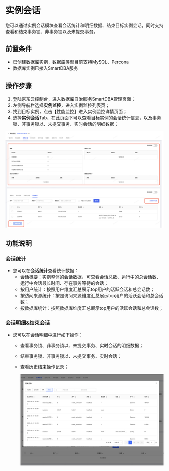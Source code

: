 # 实例会话
您可以通过实例会话模块查看会话统计和明细数据、结束目标实例会话，同时支持查看和结束事务锁、非事务锁以及未提交事务。

## 前置条件

* 已创建数据库实例，数据库类型目前支持MySQL、Percona
* 数据库实例已接入SmartDBA服务

## 操作步骤
1. 登陆京东云控制台，进入数据库自治服务SmartDBA管理页面；
2. 左侧导航栏选择**实例监控**，进入实例监控列表页；
3. 找到目标实例，点击【性能监控】进入实例监控详情页面；
4. 选择**实例会话**Tab，在此页面下可以查看目标实例的会话统计信息，以及事务锁、非事务锁以、未提交事务、实时会话的明细数据；

![image-20220623205627021](../../image/SmartDBA/image-20220623205627021.png)

## 功能说明

### 会话统计

* 您可以在**会话统计**查看统计数据：
  * 会话概要：实例整体的会话数据，可查看会话总数、运行中的总会话数、运行中会话最长时间、存在事务等待的会话；
  * 按用户统计：按照用户维度汇总展示top用户的活跃会话和总会话数；
  * 按访问来源统计：按照访问来源维度汇总展示top用户的活跃会话和总会话数；
  * 按数据库统计：按照数据库维度汇总展示top用户的活跃会话和总会话数；

### 会话明细&结束会话

* 您可以在会话明细中进行如下操作：

  * 查看事务锁、非事务锁以、未提交事务、实时会话的明细数据；

  * 结束事务锁、非事务锁以、未提交事务、实时会话；

  * 查看历史结束操作记录；

    ![image-20220623205508602](../../image/SmartDBA/image-20220623205508602.png)
